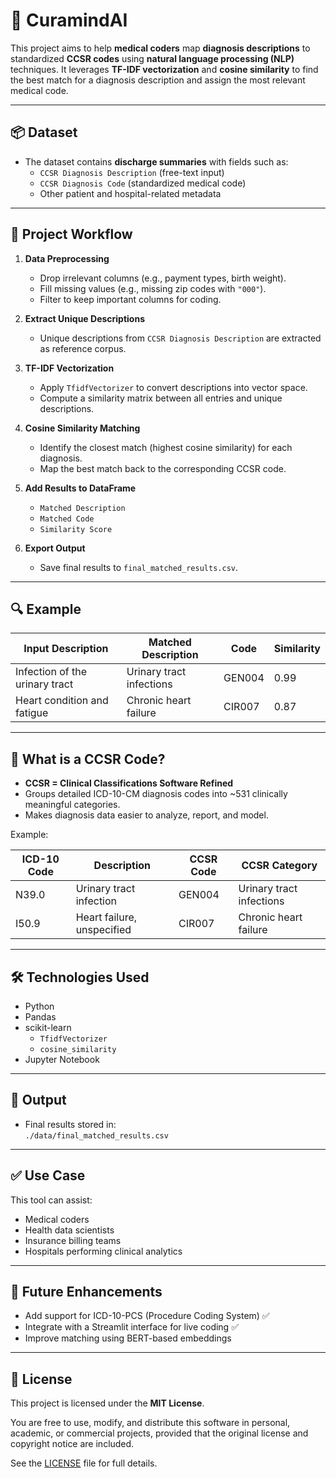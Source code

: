 # 🏥 CuramindAI

This project aims to help **medical coders** map **diagnosis descriptions** to standardized **CCSR codes** using **natural language processing (NLP)** techniques. It leverages **TF-IDF vectorization** and **cosine similarity** to find the best match for a diagnosis description and assign the most relevant medical code.

---

## 📦 Dataset

- The dataset contains **discharge summaries** with fields such as:
  - `CCSR Diagnosis Description` (free-text input)
  - `CCSR Diagnosis Code` (standardized medical code)
  - Other patient and hospital-related metadata

---

## 🧠 Project Workflow

1. **Data Preprocessing**
   - Drop irrelevant columns (e.g., payment types, birth weight).
   - Fill missing values (e.g., missing zip codes with `"000"`).
   - Filter to keep important columns for coding.

2. **Extract Unique Descriptions**
   - Unique descriptions from `CCSR Diagnosis Description` are extracted as reference corpus.

3. **TF-IDF Vectorization**
   - Apply `TfidfVectorizer` to convert descriptions into vector space.
   - Compute a similarity matrix between all entries and unique descriptions.

4. **Cosine Similarity Matching**
   - Identify the closest match (highest cosine similarity) for each diagnosis.
   - Map the best match back to the corresponding CCSR code.

5. **Add Results to DataFrame**
   - `Matched Description`
   - `Matched Code`
   - `Similarity Score`

6. **Export Output**
   - Save final results to `final_matched_results.csv`.

---

## 🔍 Example

| Input Description                | Matched Description         | Code   | Similarity |
|----------------------------------|------------------------------|--------|------------|
| Infection of the urinary tract  | Urinary tract infections     | GEN004 | 0.99       |
| Heart condition and fatigue     | Chronic heart failure        | CIR007 | 0.87       |

---

## 📖 What is a CCSR Code?

- **CCSR = Clinical Classifications Software Refined**
- Groups detailed ICD-10-CM diagnosis codes into ~531 clinically meaningful categories.
- Makes diagnosis data easier to analyze, report, and model.

Example:

| ICD-10 Code | Description                     | CCSR Code | CCSR Category            |
|-------------|---------------------------------|-----------|--------------------------|
| N39.0       | Urinary tract infection         | GEN004    | Urinary tract infections |
| I50.9       | Heart failure, unspecified      | CIR007    | Chronic heart failure    |

---

## 🛠 Technologies Used

- Python
- Pandas
- scikit-learn
  - `TfidfVectorizer`
  - `cosine_similarity`
- Jupyter Notebook

---

## 📁 Output

- Final results stored in:  
  `./data/final_matched_results.csv`

---

## ✅ Use Case

This tool can assist:
- Medical coders
- Health data scientists
- Insurance billing teams
- Hospitals performing clinical analytics

---

## 📌 Future Enhancements

- Add support for ICD-10-PCS (Procedure Coding System) ✅
- Integrate with a Streamlit interface for live coding ✅
- Improve matching using BERT-based embeddings

---

## 📜 License

This project is licensed under the **MIT License**.

You are free to use, modify, and distribute this software in personal, academic, or commercial projects, provided that the original license and copyright notice are included.

See the [LICENSE](./LICENSE) file for full details.


